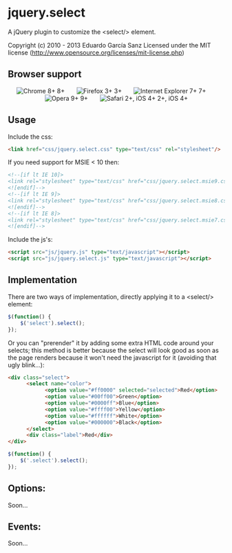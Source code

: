 jquery.select
=============

A jQuery plugin to customize the &lt;select/&gt; element.

Copyright (c) 2010 - 2013 Eduardo García Sanz
Licensed under the MIT license (http://www.opensource.org/licenses/mit-license.php)

## Browser support
<div style="text-transform: sub; text-align: center;">
<img src="http://media1.juggledesign.com/qtip2/images/browsers/64-chrome.png" title="Chrome 8+" /> 8+ &nbsp;&nbsp;&nbsp;&nbsp;&nbsp;
<img src="http://media1.juggledesign.com/qtip2/images/browsers/64-firefox.png" title="Firefox 3+" /> 3+ &nbsp;&nbsp;&nbsp;&nbsp;&nbsp;
<img src="http://media1.juggledesign.com/qtip2/images/browsers/64-ie.png" title="Internet Explorer 7+" /> 7+ &nbsp;&nbsp;&nbsp;&nbsp;&nbsp;
<img src="http://media1.juggledesign.com/qtip2/images/browsers/64-opera.png" title="Opera 9+" /> 9+ &nbsp;&nbsp;&nbsp;&nbsp;&nbsp;
<img src="http://media1.juggledesign.com/qtip2/images/browsers/64-safari.png" title="Safari 2+, iOS 4+" /> 2+, iOS 4+
</div>

## Usage

Include the css:

```html
<link href="css/jquery.select.css" type="text/css" rel="stylesheet"/>
```

If you need support for MSIE < 10 then:

```html
<!--[if lt IE 10]>
<link rel="stylesheet" type="text/css" href="css/jquery.select.msie9.css">
<![endif]-->
<!--[if lt IE 9]>
<link rel="stylesheet" type="text/css" href="css/jquery.select.msie8.css">
<![endif]-->
<!--[if lt IE 8]>
<link rel="stylesheet" type="text/css" href="css/jquery.select.msie7.css">
<![endif]-->
```

Include the js's:

```html
<script src="js/jquery.js" type="text/javascript"></script>
<script src="js/jquery.select.js" type="text/javascript"></script>
```

## Implementation

There are two ways of implementation, directly applying it to a &lt;select/&gt; element:

```javascript
$(function() {
	$('select').select();
});
```

Or you can "prerender" it by adding some extra HTML code around your selects; this method is better because the select will look good as soon as the page renders because it won't need the javascript for it (avoiding that ugly blink...):

```html
<div class="select">
      <select name="color">
            <option value="#ff0000" selected="selected">Red</option>
            <option value="#00ff00">Green</option>
            <option value="#0000ff">Blue</option>
            <option value="#ffff00">Yellow</option>
            <option value="#ffffff">White</option>
            <option value="#000000">Black</option>
      </select>
      <div class="label">Red</div>
</div>
```

```javascript
$(function() {
	$('.select').select();
});
```

## Options:

Soon...

## Events:

Soon...